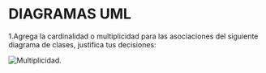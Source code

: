 # DIAGRAMAS UML

1.Agrega la cardinalidad o multiplicidad para las asociaciones del siguiente diagrama de clases, justifica tus decisiones:

![Multiplicidad](https://github.com/Juannino27/GarciaRiosPOO/Diagrama-UML/master/Multiplicidadpng).